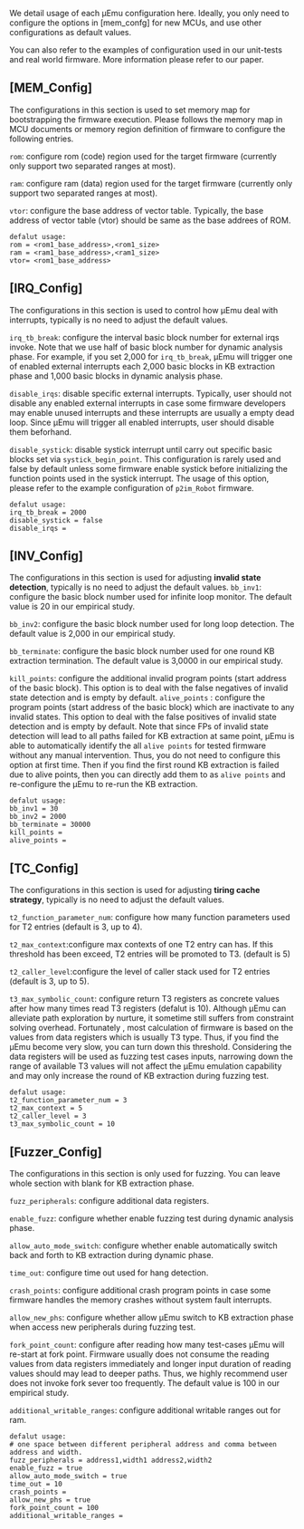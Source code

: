 We detail usage of each μEmu configuration here. Ideally, you only need to configure the options in [mem_confg] for new MCUs, and use other configurations as default values.

You can also refer to the examples of configuration used in our unit-tests and  real world firmware.  More information please refer to our paper.

## [MEM_Config]

The configurations in this section is used to set memory map for bootstrapping the firmware execution. Please follows the memory map in MCU documents or memory region definition of firmware to configure the following entries.

`rom`: configure rom (code) region used for the target firmware (currently only support two separated ranges at most).

`ram`: configure ram (data) region used for the target firmware (currently only support two separated ranges at most).

`vtor`: configure the base address of vector table. Typically, the base address of vector table (vtor) should be same as the base addrees of ROM.

```
defalut usage: 
rom = <rom1_base_address>,<rom1_size>
ram = <ram1_base_address>,<ram1_size>
vtor= <rom1_base_address>
```


## [IRQ_Config]
The configurations in this section is used to control how μEmu deal with interrupts, typically is no need to adjust the default values.

`irq_tb_break`: configure the interval basic block number for external irqs invoke. Note that we use half of basic block number for dynamic analysis phase. For example, if you set 2,000 for `irq_tb_break`, μEmu will trigger one of enabled external interrupts each 2,000 basic blocks in KB extraction phase and 1,000 basic blocks in dynamic analysis phase.

`disable_irqs`: disable specific external interrupts. Typically, user should not disable any enabled external interrupts in case some firmware developers may enable unused interrupts and these interrupts are usually a empty dead loop. Since μEmu will trigger all enabled interrupts, user should disable them beforhand.

`disable_systick`: disable systick interrupt until carry out specific basic blocks set via `systick_begin_point`. This configuration is rarely used and false by default unless some firmware enable  systick before initializing the function points used in the systick interrupt. The usage of this option, please refer to the example configuration of `p2im_Robot` firmware.

```
defalut usage:
irq_tb_break = 2000
disable_systick = false
disable_irqs =
```



## [INV_Config]
 The configurations in this section is used for adjusting **invalid state detection**, typically is no need to adjust the default values.
`bb_inv1`: configure the basic block number used for infinite loop monitor. The default value is 20 in our empirical study.

`bb_inv2`: configure the basic block number used for long loop detection. The default value is 2,000 in our empirical study.

`bb_terminate`: configure the basic block number used for one round KB extraction termination. The default value is 3,0000 in our empirical study.

`kill_points`: configure the additional invalid program points (start address of the basic block). This option is to deal with the false negatives of invalid state detection and is empty by default.
`alive_points` : configure the program points (start address of the basic block) which are inactivate to any invalid states. This option to deal with the false positives of invalid state detection and is empty by default. Note that since FPs of invalid state detection will lead to all paths failed for KB extraction at same point, μEmu is able to automatically identify the all `alive points` for tested firmware without any manual intervention. Thus, you do not need to configure this option at first time. Then if you find the first round KB extraction is failed due to alive points, then you can directly add them to as `alive points` and re-configure the μEmu to re-run the KB extraction.

```
defalut usage:
bb_inv1 = 30
bb_inv2 = 2000
bb_terminate = 30000
kill_points = 
alive_points = 
```



## [TC_Config]

 The configurations in this section is used for adjusting **tiring cache strategy**, typically is no need to adjust the default values.

`t2_function_parameter_num`: configure how many function parameters used for T2 entries (default is 3, up to 4).

`t2_max_context`:configure max contexts of one T2 entry can has. If this threshold has been exceed, T2 entries will be promoted to T3. (default is 5)

`t2_caller_level`:configure the level of caller stack used for T2 entries (default is 3, up to 5).

`t3_max_symbolic_count`:  configure return T3 registers as concrete values after how many times read T3 registers (defalut is 10).  Although μEmu can alleviate path exploration by nurture, it sometime still suffers from constraint solving overhead. Fortunately , most calculation of  firmware is based on the values from data registers which is usually T3 type. Thus, if you find the μEmu become very slow, you can turn down this threshold. Considering the data registers will be used as fuzzing test cases inputs,  narrowing down the range of available T3 values will not affect the μEmu emulation capability and may only increase the round of KB extraction during fuzzing test.

```
defalut usage:
t2_function_parameter_num = 3
t2_max_context = 5
t2_caller_level = 3
t3_max_symbolic_count = 10
```



## [Fuzzer_Config]

 The configurations in this section is only used for fuzzing. You can leave whole section with blank for KB extraction phase.

`fuzz_peripherals`: configure additional data registers.

`enable_fuzz`:  configure whether enable fuzzing test during dynamic analysis phase. 

`allow_auto_mode_switch`:  configure whether enable automatically switch back and forth to KB extraction during dynamic phase.

`time_out`:  configure time out used for hang detection.

`crash_points`: configure additional crash program points in case some firmware handles the memory crashes without system fault interrupts.

`allow_new_phs`: configure whether allow μEmu switch to KB extraction phase when access new peripherals during fuzzing test. 

`fork_point_count`:  configure after reading how many test-cases μEmu will re-start at fork point. Firmware usually does not consume the reading values from data registers immediately and longer input duration of reading values should may lead to deeper paths.   Thus, we highly recommend user does not invoke fork sever too frequently. The default value is 100 in our empirical study. 

`additional_writable_ranges`: configure additional writable ranges out for ram.

```
defalut usage:
# one space between different peripheral address and comma between address and width.
fuzz_peripherals = address1,width1 address2,width2
enable_fuzz = true
allow_auto_mode_switch = true
time_out = 10
crash_points = 
allow_new_phs = true
fork_point_count = 100
additional_writable_ranges = 
```



